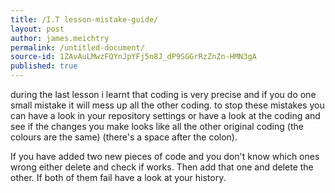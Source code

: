 ```yaml
---
title: /I.T lesson-mistake-guide/
layout: post
author: james.meichtry
permalink: /untitled-document/
source-id: 1ZAvAuLMwzFQYnJpYFj5n8J_dP9SGGrRzZnZn-HMN3gA
published: true
---
```

during the last lesson i learnt that coding is very precise and if you do one small mistake it will mess up all the other coding. to stop these mistakes you can have a look in your repository settings or have a look at the coding and see if the changes you make looks like all the other original coding (the colours are the same) (there's a space after the colon). 

If you have added two new pieces of code and you don't know which ones wrong either delete and check if works. Then add that one and delete the other. If both of them fail have a look at your history.

 

  


